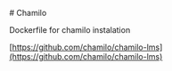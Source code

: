 # Chamilo

Dockerfile for chamilo instalation

[https://github.com/chamilo/chamilo-lms](https://github.com/chamilo/chamilo-lms)
